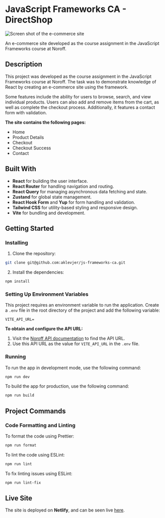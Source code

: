 # JavaScript Frameworks CA - DirectShop

![Screen shot of the e-commerce site](https://sinnsykt.net/screenshots/directshop-screen.png)

An e-commerce site developed as the course assignment in the JavaScript Frameworks course at Noroff.

## Description

This project was developed as the course assignment in the JavaScript Frameworks course at Noroff. The task was to demonstrate knowledge of React by creating an e-commerce site using the framework.

Some features include the ability for users to browse, search, and view individual products. Users can also add and remove items from the cart, as well as complete the checkout process. Additionally, it features a contact form with validation.

**The site contains the following pages:**

- Home
- Product Details
- Checkout
- Checkout Success
- Contact

## Built With

- **React** for building the user interface.
- **React Router** for handling navigation and routing.
- **React Query** for managing asynchronous data fetching and state.
- **Zustand** for global state management.
- **React Hook Form** and **Yup** for form handling and validation.
- **Tailwind CSS** for utility-based styling and responsive design.
- **Vite** for bundling and development.

## Getting Started

### Installing

1. Clone the repository:

```bash
git clone git@github.com:aklevjer/js-frameworks-ca.git
```

2.  Install the dependencies:

```bash
npm install
```

### Setting Up Environment Variables

This project requires an environment variable to run the application. Create a `.env` file in the root directory of the project and add the following variable:

```
VITE_API_URL=
```

**To obtain and configure the API URL:**

1. Visit the [Noroff API documentation](https://docs.noroff.dev/docs/v2/basic/online-shop) to find the API URL.
2. Use this API URL as the value for `VITE_API_URL` in the `.env` file.

### Running

To run the app in development mode, use the following command:

```bash
npm run dev
```

To build the app for production, use the following command:

```bash
npm run build
```

## Project Commands

### Code Formatting and Linting

To format the code using Prettier:

```bash
npm run format
```

To lint the code using ESLint:

```bash
npm run lint
```

To fix linting issues using ESLint:

```bash
npm run lint-fix
```

## Live Site

The site is deployed on **Netlify**, and can be seen live [here](https://directshop.netlify.app).
